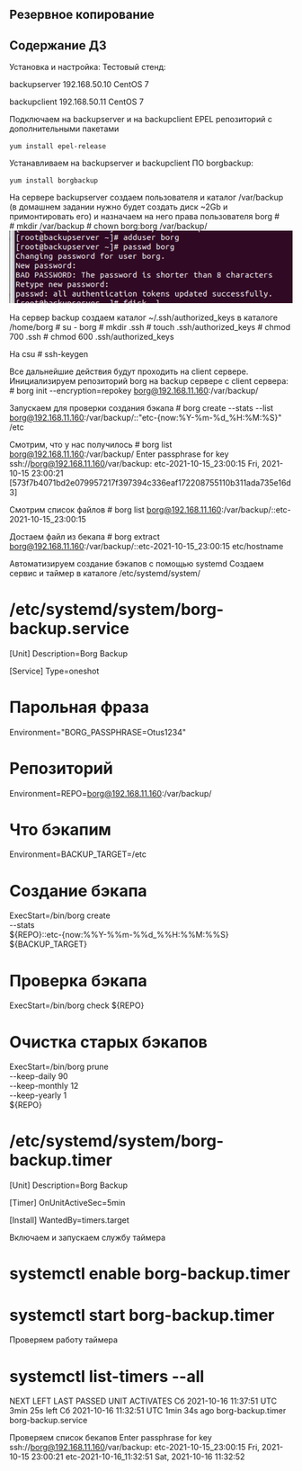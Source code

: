 ## Резервное копирование
## **Содержание ДЗ**

Установка и настройка:
Тестовый стенд:

backupserver 192.168.50.10 CentOS 7

backupclient 192.168.50.11 CentOS 7

Подключаем на backupserver и на backupclient EPEL репозиторий с дополнительными пакетами
```
yum install epel-release
```
	
Устанавливаем на backupserver и backupclient ПО borgbackup:
```
yum install borgbackup
```


На сервере backupserver создаем пользователя и каталог /var/backup (в домашнем задании нужно будет создать диск ~2Gb и примонтировать его) и назначаем на него права пользователя borg
	# 			
	# mkdir /var/backup
	# chown borg:borg /var/backup/
![img_1](https://github.com/kureshtar/otus_linux_administrator/blob/main/HomeWork26_backup/images/Screenshot%20from%202024-02-14%2022-53-28.png)



На сервер backup создаем каталог ~/.ssh/authorized_keys в каталоге /home/borg
	# su - borg
	# mkdir .ssh
   	# touch .ssh/authorized_keys
   	# chmod 700 .ssh
   	# chmod 600 .ssh/authorized_keys

На csu 
	# ssh-keygen

Все дальнейшие действия будут проходить на client сервере.
Инициализируем репозиторий borg на backup сервере с client сервера:
	# borg init --encryption=repokey borg@192.168.11.160:/var/backup/


Запускаем для проверки создания бэкапа
	# borg create --stats --list borg@192.168.11.160:/var/backup/::"etc-{now:%Y-%m-%d_%H:%M:%S}" /etc

Смотрим, что у нас получилось
	# borg list borg@192.168.11.160:/var/backup/
Enter passphrase for key ssh://borg@192.168.11.160/var/backup: 
etc-2021-10-15_23:00:15              Fri, 2021-10-15 23:00:21 [573f7b4071bd2e079957217f397394c336eaf172208755110b311ada735e16d3]
 
Смотрим список файлов
	# borg list borg@192.168.11.160:/var/backup/::etc-2021-10-15_23:00:15

Достаем файл из бекапа
	# borg extract borg@192.168.11.160:/var/backup/::etc-2021-10-15_23:00:15 etc/hostname

Автоматизируем создание бэкапов с помощью systemd
Создаем сервис и таймер в каталоге /etc/systemd/system/
# /etc/systemd/system/borg-backup.service
[Unit]
Description=Borg Backup

[Service]
Type=oneshot

# Парольная фраза
Environment="BORG_PASSPHRASE=Otus1234"
# Репозиторий
Environment=REPO=borg@192.168.11.160:/var/backup/
# Что бэкапим
Environment=BACKUP_TARGET=/etc

# Создание бэкапа
ExecStart=/bin/borg create \
    --stats                \
    ${REPO}::etc-{now:%%Y-%%m-%%d_%%H:%%M:%%S} ${BACKUP_TARGET}

# Проверка бэкапа
ExecStart=/bin/borg check ${REPO}

# Очистка старых бэкапов
ExecStart=/bin/borg prune \
    --keep-daily  90      \
    --keep-monthly 12     \
    --keep-yearly  1       \
    ${REPO}



# /etc/systemd/system/borg-backup.timer
[Unit]
Description=Borg Backup

[Timer]
OnUnitActiveSec=5min

[Install]
WantedBy=timers.target

Включаем и запускаем службу таймера
# systemctl enable borg-backup.timer 
# systemctl start borg-backup.timer

Проверяем работу таймера
# systemctl list-timers --all
NEXT                          LEFT          LAST                          PASSED       UNIT                         ACTIVATES
Сб 2021-10-16 11:37:51 UTC  3min 25s left Сб 2021-10-16 11:32:51 UTC  1min 34s ago borg-backup.timer            borg-backup.service

Проверяем список бекапов
Enter passphrase for key ssh://borg@192.168.11.160/var/backup: 
etc-2021-10-15_23:00:15 Fri, 2021-10-15 23:00:21 
etc-2021-10-16_11:32:51 Sat, 2021-10-16 11:32:52

